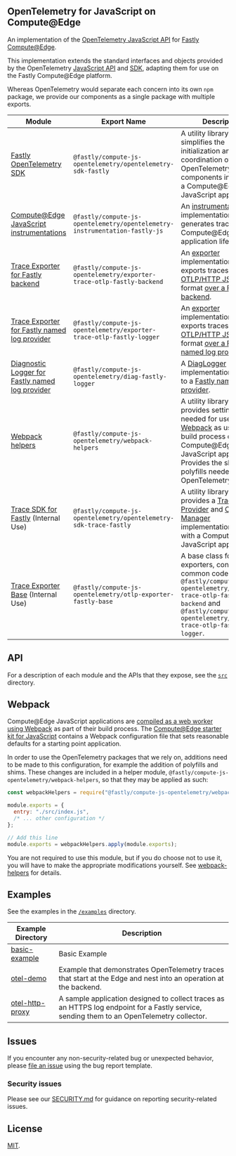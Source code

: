 ## OpenTelemetry for JavaScript on Compute@Edge

An implementation of the [OpenTelemetry JavaScript API](https://opentelemetry.io/docs/instrumentation/js/) for
[Fastly Compute@Edge](https://developer.fastly.com/learning/compute/).

This implementation extends the standard interfaces and objects provided by the
OpenTelemetry [JavaScript API](https://github.com/open-telemetry/opentelemetry-js-api) and
[SDK](https://github.com/open-telemetry/opentelemetry-js), adapting them for use on the Fastly Compute@Edge platform.

Whereas OpenTelemetry would separate each concern into its own `npm` package,
we provide our components as a single package with multiple exports.

| **Module**                                                                                | **Export Name**                                                            | Description                                                                                                                                                                                                                                                                                                                                                                                                                         |
|-------------------------------------------------------------------------------------------|----------------------------------------------------------------------------|-------------------------------------------------------------------------------------------------------------------------------------------------------------------------------------------------------------------------------------------------------------------------------------------------------------------------------------------------------------------------------------------------------------------------------------|
| [Fastly OpenTelemetry SDK](./src/opentelemetry-sdk-fastly)                                | `@fastly/compute-js-opentelemetry/opentelemetry-sdk-fastly`                | A utility library that simplifies the initialization and coordination of OpenTelemetry components in use with a Compute@Edge JavaScript application.                                                                                                                                                                                                                                                                                |
| [Compute@Edge JavaScript instrumentations](./src/opentelemetry-instrumentation-fastly-js) | `@fastly/compute-js-opentelemetry/opentelemetry-instrumentation-fastly-js` | An [instrumentation](https://github.com/open-telemetry/opentelemetry-specification/blob/main/specification/glossary.md#instrumentation-library) implementation that generates traces for the Compute@Edge application lifecycle.                                                                                                                                                                                                    |
| [Trace Exporter for Fastly backend](./src/exporter-trace-otlp-fastly-backend)             | `@fastly/compute-js-opentelemetry/exporter-trace-otlp-fastly-backend`      | An [exporter](https://github.com/open-telemetry/opentelemetry-js/blob/main/doc/exporter-guide.md) implementation that exports traces using the [OTLP/HTTP JSON](https://github.com/open-telemetry/opentelemetry-specification/blob/main/specification/protocol/otlp.md#otlphttp) format [over a Fastly backend](https://developer.fastly.com/learning/compute/javascript/#communicating-with-backend-servers-and-the-fastly-cache). |
| [Trace Exporter for Fastly named log provider](./src/exporter-trace-otlp-fastly-logger)   | `@fastly/compute-js-opentelemetry/exporter-trace-otlp-fastly-logger`       | An [exporter](https://github.com/open-telemetry/opentelemetry-js/blob/main/doc/exporter-guide.md) implementation that exports traces using the [OTLP/HTTP JSON](https://github.com/open-telemetry/opentelemetry-specification/blob/main/specification/protocol/otlp.md#otlphttp) format [over a Fastly named log provider](https://developer.fastly.com/learning/integrations/logging).                                             |
| [Diagnostic Logger for Fastly named log provider](./src/diag-fastly-logger)               | `@fastly/compute-js-opentelemetry/diag-fastly-logger`                      | A [DiagLogger](https://open-telemetry.github.io/opentelemetry-js-api/interfaces/diaglogger.html) implementation that logs to a [Fastly named log provider](https://developer.fastly.com/learning/integrations/logging).                                                                                                                                                                                                             |
| [Webpack helpers](./src/webpack-helpers)                                                  | `@fastly/compute-js-opentelemetry/webpack-helpers`                         | A utility library that provides settings needed for use by [Webpack](https://webpack.js.org) as used by the build process of the Compute@Edge JavaScript application. Provides the shims and polyfills needed by the OpenTelemetry libraries.                                                                                                                                                                                       |
| [Trace SDK for Fastly](./src/opentelemetry-sdk-trace-fastly) (Internal Use)               | `@fastly/compute-js-opentelemetry/opentelemetry-sdk-trace-fastly`          | A utility library that provides a [Tracer Provider](https://open-telemetry.github.io/opentelemetry-js-api/interfaces/tracerprovider.html) and [Context Manager](https://open-telemetry.github.io/opentelemetry-js-api/interfaces/contextmanager.html) implementations for use with a Compute@Edge JavaScript application.                                                                                                           |
| [Trace Exporter Base](./src/otlp-exporter-fastly-base) (Internal Use)                     | `@fastly/compute-js-opentelemetry/otlp-exporter-fastly-base`               | A base class for exporters, containing common code used by `@fastly/compute-js-opentelemetry/exporter-trace-otlp-fastly-backend` and `@fastly/compute-js-opentelemetry/exporter-trace-otlp-fastly-logger`.                                                                                                                                                                                                                          |

## API

For a description of each module and the APIs that they expose, see the [`src`](./src) directory.

## Webpack

Compute@Edge JavaScript applications are
[compiled as a web worker using Webpack](https://developer.fastly.com/learning/compute/javascript/#module-bundling) as
part of their build process. The [Compute@Edge starter kit for JavaScript](https://github.com/fastly/compute-starter-kit-javascript-default)
contains a Webpack configuration file that sets reasonable defaults for a starting point application.

In order to use the OpenTelemetry packages that we rely on, additions need to be made to this configuration,
for example the addition of polyfills and shims. These changes are included in a helper module, `@fastly/compute-js-opentelemetry/webpack-helpers`,
so that they may be applied as such:

```javascript
const webpackHelpers = require("@fastly/compute-js-opentelemetry/webpack-helpers");

module.exports = {
  entry: "./src/index.js",
  /* ... other configuration */
};

// Add this line
module.exports = webpackHelpers.apply(module.exports);
```

You are not required to use this module, but if you do choose not to use it, you will have to
make the appropriate modifications yourself. See [webpack-helpers](./src/webpack-helpers) for
details.

## Examples

See the examples in the [`/examples`](./examples) directory.

| **Example Directory**                         | Description                                                                                                                                |
|-----------------------------------------------|--------------------------------------------------------------------------------------------------------------------------------------------|
| [basic-example](./examples/basic-example)     | Basic Example                                                                                                                              |
| [otel-demo](./examples/otel-demo)             | Example that demonstrates OpenTelemetry traces that start at the Edge and nest into an operation at the backend.                           |
| [otel-http-proxy](./examples/otel-http-proxy) | A sample application designed to collect traces as an HTTPS log endpoint for a Fastly service, sending them to an OpenTelemetry collector. |

## Issues

If you encounter any non-security-related bug or unexpected behavior, please [file an issue][bug]
using the bug report template.

[bug]: https://github.com/fastly/compute-js-opentelemetry/issues/new?labels=bug

### Security issues

Please see our [SECURITY.md](./SECURITY.md) for guidance on reporting security-related issues.

## License

[MIT](./LICENSE).
